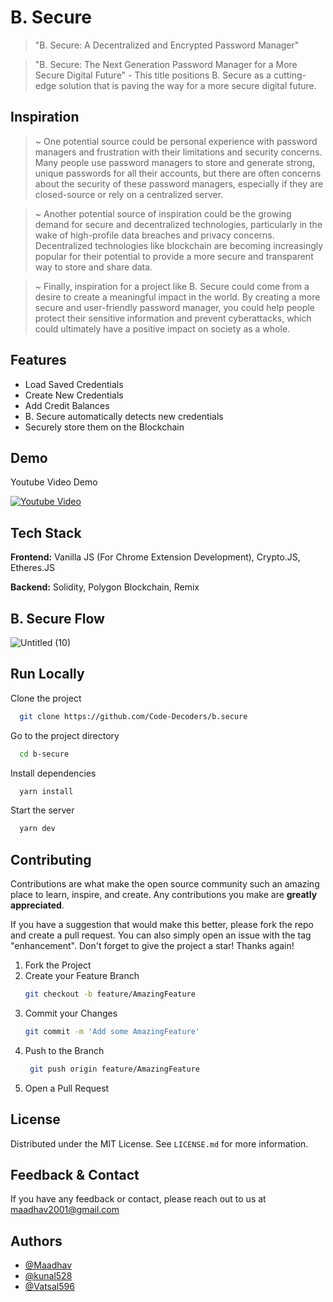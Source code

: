 # B. Secure

> "B. Secure: A Decentralized and Encrypted Password Manager"

> "B. Secure: The Next Generation Password Manager for a More Secure Digital Future" - This title positions B. Secure as a cutting-edge solution that is paving the way for a more secure digital future.


## Inspiration

> ~ One potential source could be personal experience with password managers and frustration with their limitations and security concerns. Many people use password managers to store and generate strong, unique passwords for all their accounts, but there are often concerns about the security of these password managers, especially if they are closed-source or rely on a centralized server.

> ~ Another potential source of inspiration could be the growing demand for secure and decentralized technologies, particularly in the wake of high-profile data breaches and privacy concerns. Decentralized technologies like blockchain are becoming increasingly popular for their potential to provide a more secure and transparent way to store and share data.

> ~ Finally, inspiration for a project like B. Secure could come from a desire to create a meaningful impact in the world. By creating a more secure and user-friendly password manager, you could help people protect their sensitive information and prevent cyberattacks, which could ultimately have a positive impact on society as a whole.

## Features

- Load Saved Credentials
- Create New Credentials
- Add Credit Balances
- B. Secure automatically detects new credentials
- Securely store them on the Blockchain

## Demo

Youtube Video Demo

[![Youtube Video](https://img.youtube.com/vi/obZrWSzVHjc/sddefault.jpg)](https://www.youtube.com/watch?v=obZrWSzVHjc&ab_channel=CodeDecoders)


## Tech Stack

**Frontend:** Vanilla JS (For Chrome Extension Development), Crypto.JS, Etheres.JS

**Backend:** Solidity, Polygon Blockchain, Remix


## B. Secure Flow

![Untitled (10)](https://user-images.githubusercontent.com/21285859/192128579-eb2c8740-1c75-436f-8062-5e5e05defeb1.jpg)

## Run Locally

Clone the project

```bash
  git clone https://github.com/Code-Decoders/b.secure
```

Go to the project directory

```bash
  cd b-secure
```

Install dependencies

```bash
  yarn install
```

Start the server

```bash
  yarn dev
```

## Contributing

Contributions are what make the open source community such an amazing place to learn, inspire, and create. Any contributions you make are **greatly appreciated**.

If you have a suggestion that would make this better, please fork the repo and create a pull request. You can also simply open an issue with the tag "enhancement".
Don't forget to give the project a star! Thanks again!

1. Fork the Project
2. Create your Feature Branch
   ```sh
   git checkout -b feature/AmazingFeature
   ```
3. Commit your Changes
   ```sh
   git commit -m 'Add some AmazingFeature'
   ```
4. Push to the Branch
   ```sh
    git push origin feature/AmazingFeature
   ```
5. Open a Pull Request

## License

Distributed under the MIT License. See `LICENSE.md` for more information.

## Feedback & Contact

If you have any feedback or contact, please reach out to us at maadhav2001@gmail.com

## Authors

- [@Maadhav](https://www.github.com/Maadhav)
- [@kunal528](https://www.github.com/kunal528)
- [@Vatsal596](https://gist.github.com/Vatsal596)
